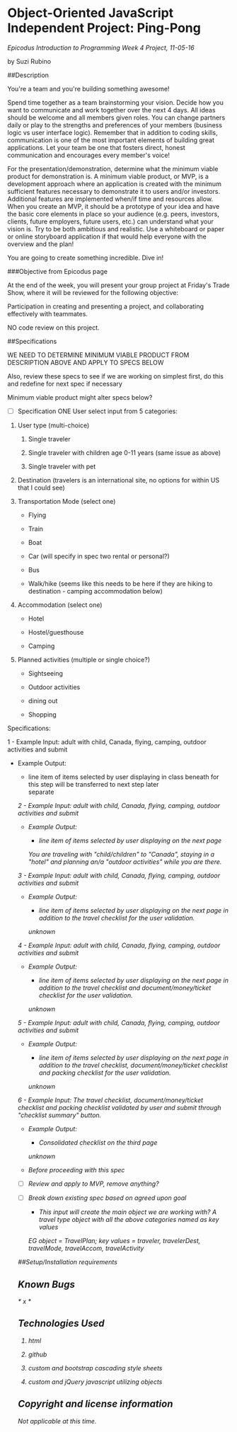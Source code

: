 # Object-Oriented JavaScript Independent Project: Ping-Pong

_*Epicodus Introduction to Programming Week 4 Project, 11-05-16*_



by Suzi Rubino



##Description

You're a team and you're building something awesome!



Spend time together as a team brainstorming your vision. Decide how you want to communicate and work together over the next 4 days. All ideas should be welcome and all members given roles. You can change partners daily or play to the strengths and preferences of your members (business logic vs user interface logic). Remember that in addition to coding skills, communication is one of the most important elements of building great applications. Let your team be one that fosters direct, honest communication and encourages every member's voice!



For the presentation/demonstration, determine what the minimum viable product for demonstration is. A minimum viable product, or MVP, is a development approach where an application is created with the minimum sufficient features necessary to demonstrate it to users and/or investors. Additional features are implemented when/if time and resources allow. When you create an MVP, it should be a prototype of your idea and have the basic core elements in place so your audience (e.g. peers, investors, clients, future employers, future users, etc.) can understand what your vision is. Try to be both ambitious and realistic. Use a whiteboard or paper or online storyboard application if that would help everyone with the overview and the plan!



You are going to create something incredible. Dive in!





###Objective from Epicodus page



At the end of the week, you will present your group project at Friday's Trade Show, where it will be reviewed for the following objective:



Participation in creating and presenting a project, and collaborating effectively with teammates.



NO code review on this project.



##Specifications



WE NEED TO DETERMINE MINIMUM VIABLE PRODUCT FROM DESCRIPTION ABOVE AND APPLY TO SPECS BELOW



Also, review these specs to see if we are working on simplest first, do this and redefine for next spec if necessary



Minimum viable product might alter specs below?



- [ ] Specification ONE User select input from 5 categories:

 1. User type (multi-choice)

     1. Single traveler

     2. Single traveler with children age 0-11 years (same issue as above)

     3. Single traveler with pet

 2. Destination (travelers is an international site, no options for within US that I could see)

 3. Transportation Mode (select one)

     - Flying

     - Train

     - Boat

     - Car (will specify in spec two rental or personal?)

     - Bus

     - Walk/hike (seems like this needs to be here if they are hiking to destination - camping accommodation below)

 4. Accommodation (select one)

     - Hotel

     - Hostel/guesthouse

     - Camping

 5. Planned activities (multiple or single choice?)

     - Sightseeing

     - Outdoor activities

     - dining out

     - Shopping



Specifications:

1  -  Example Input: adult with child, Canada, flying, camping, outdoor activities and submit

 -  Example Output:

     - line item of items selected by user displaying in class beneath for this step will be transferred to next step later

     <ul> separate <i>





2 - Example Input: adult with child, Canada, flying, camping, outdoor activities and submit

 -  Example Output:

     - line item of items selected by user displaying on the next page

     You are traveling with "child/children" to "Canada", staying in a "hotel" and planning an/a "outdoor activities" while you are there.



3 - Example Input: adult with child, Canada, flying, camping, outdoor activities and submit

 -  Example Output:

     - line item of items selected by user displaying on the next page in addition to the travel checklist for the user validation.

     unknown



4 - Example Input: adult with child, Canada, flying, camping, outdoor activities and submit

 -  Example Output:

     - line item of items selected by user displaying on the next page in addition to the travel checklist and document/money/ticket checklist for the user validation.

     unknown



5 - Example Input: adult with child, Canada, flying, camping, outdoor activities and submit

 -  Example Output:

     - line item of items selected by user displaying on the next page in addition to the travel checklist, document/money/ticket checklist and packing checklist for the user validation.

     unknown



6 - Example Input: The travel checklist, document/money/ticket checklist and packing checklist validated by user and submit through "checklist summary" button.

 -  Example Output:

     - Consolidated checklist on the third page

     unknown







* Before proceeding with this spec



- [ ] Review and apply to MVP, remove anything?

- [ ] Break down existing spec based on agreed upon goal

   - This input will create the main object we are working with? A travel type object with all the above categories named as key values

   EG object = TravelPlan; key values = traveler, travelerDest, travelMode, travelAccom, travelActivity









##Setup/Installation requirements





## Known Bugs

_* x *_





## Technologies Used



1. html

2. github

3. custom and bootstrap cascading style sheets

4. custom and jQuery javascript utilizing objects



## Copyright and license information



Not applicable at this time.
